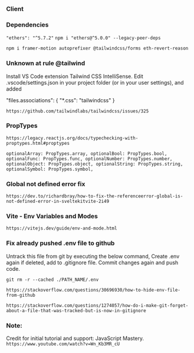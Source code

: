 ### Client

### Dependencies

`"ethers": "^5.7.2"`
`npm i "ethers@^5.0.0" --legacy-peer-deps`

`npm i framer-motion autoprefixer @tailwindcss/forms eth-revert-reason`


### Unknown at rule @tailwind

Install VS Code extension Tailwind CSS IntelliSense. Edit .vscode/settings.json in your project folder (or in your user settings), and added 

"files.associations": { "*.css": "tailwindcss" }

`https://github.com/tailwindlabs/tailwindcss/issues/325`


### PropTypes

`https://legacy.reactjs.org/docs/typechecking-with-proptypes.html#proptypes`

`optionalArray: PropTypes.array,
optionalBool: PropTypes.bool,
optionalFunc: PropTypes.func,
optionalNumber: PropTypes.number,
optionalObject: PropTypes.object,
optionalString: PropTypes.string,
optionalSymbol: PropTypes.symbol, `


### Global not defined error fix

`https://dev.to/richardbray/how-to-fix-the-referenceerror-global-is-not-defined-error-in-sveltekitvite-2i49`


### Vite - Env Variables and Modes

`https://vitejs.dev/guide/env-and-mode.html`


### Fix already pushed .env file to github

Untrack this file from git by executing the below command, Create .env again if deleted, add to .gitignore file. Commit changes again and push code.

`git rm -r --cached ./PATH_NAME/.env`

`https://stackoverflow.com/questions/30696930/how-to-hide-env-file-from-github`

`https://stackoverflow.com/questions/1274057/how-do-i-make-git-forget-about-a-file-that-was-tracked-but-is-now-in-gitignore`


### Note:
Credit for initial tutorial and support: JavaScript Mastery.
`https://www.youtube.com/watch?v=Wn_Kb3MR_cU`